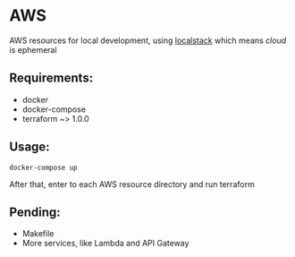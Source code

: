# AWS
AWS resources for local development, using [localstack](https://localstack.cloud/) which means _cloud_ is ephemeral

## Requirements:
- docker
- docker-compose
- terraform ~> 1.0.0

## Usage:
```
docker-compose up
```

After that, enter to each AWS resource directory and run terraform

## Pending:
- Makefile
- More services, like Lambda and API Gateway
